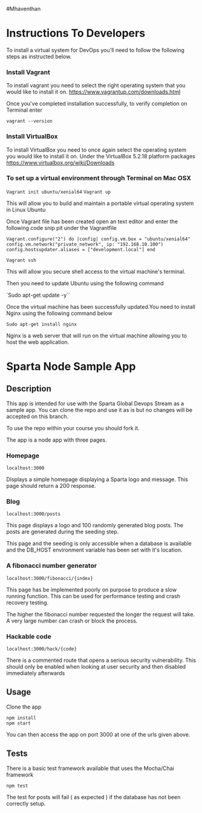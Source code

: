 
#Mhaventhan
# Instructions To Developers

To install a virtual system for DevOps you'll need to follow the following steps as instructed below.

### Install Vagrant

To install vagrant you need to select the right operating system that you would like to install it on. https://www.vagrantup.com/downloads.html

Once you've completed installation successfully, to verify completion on Terminal enter

``vagrant --version``


### Install VirtualBox

To install VirtualBox you need to once again select the operating system you would like to install it on. Under the VirtualBox 5.2.18 platform packages
https://www.virtualbox.org/wiki/Downloads

### To set up a virtual environment through Terminal on Mac OSX

``Vagrant init ubuntu/xenial64``
``Vagrant up``

This will allow you to build and maintain a portable virtual  operating system in Linux Ubuntu

Once Vagrant file has been created open an text editor and enter the following code snip pit under the Vagrantfile

``Vagrant.configure("2") do |config|
  config.vm.box = "ubuntu/xenial64"
  config.vm.network("private_network", ip: "192.168.10.100")
  config.hostsupdater.aliases = ["development.local"]
end
``

``Vagrant ssh``

This will allow you secure shell access to the virtual machine's terminal.

Then you need to update Ubuntu using the following command

`Sudo apt-get update -y``

Once the virtual machine has been successfully updated.You need to install Nginx using the following command below

``Sudo apt-get install nginx``

Nginx is a web server that will run on the virtual machine allowing you to host the web application.






# Sparta Node Sample App

## Description

This app is intended for use with the Sparta Global Devops Stream as a sample app. You can clone the repo and use it as is but no changes will be accepted on this branch.

To use the repo within your course you should fork it.

The app is a node app with three pages.

### Homepage

``localhost:3000``

Displays a simple homepage displaying a Sparta logo and message. This page should return a 200 response.

### Blog

``localhost:3000/posts``

This page displays a logo and 100 randomly generated blog posts. The posts are generated during the seeding step.

This page and the seeding is only accessible when a database is available and the DB_HOST environment variable has been set with it's location.

### A fibonacci number generator

``localhost:3000/fibonacci/{index}``

This page has be implemented poorly on purpose to produce a slow running function. This can be used for performance testing and crash recovery testing.

The higher the fibonacci number requested the longer the request will take. A very large number can crash or block the process.


### Hackable code

``localhost:3000/hack/{code}``

There is a commented route that opens a serious security vulnerability. This should only be enabled when looking at user security and then disabled immediately afterwards

## Usage

Clone the app

```
npm install
npm start
```

You can then access the app on port 3000 at one of the urls given above.

## Tests

There is a basic test framework available that uses the Mocha/Chai framework

```
npm test
```

The test for posts will fail ( as expected ) if the database has not been correctly setup.
